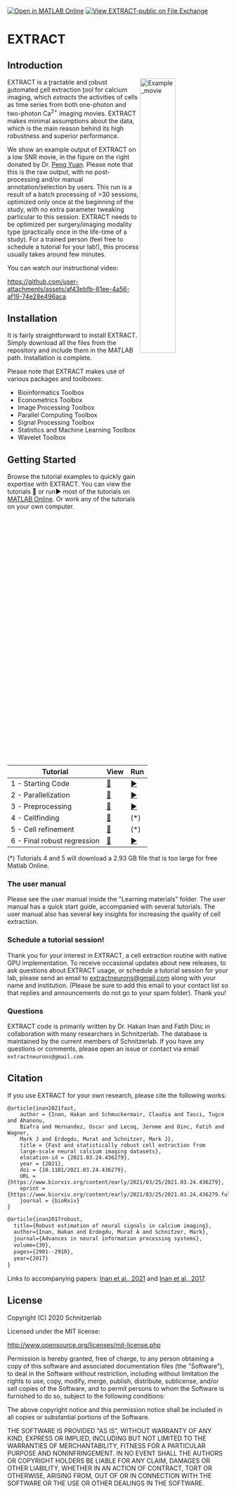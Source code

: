 [![Open in MATLAB Online](https://www.mathworks.com/images/responsive/global/open-in-matlab-online.svg)](https://matlab.mathworks.com/open/github/v1?repo=schnitzer-lab/EXTRACT-public)  [![View EXTRACT-public on File Exchange](https://www.mathworks.com/matlabcentral/images/matlab-file-exchange.svg)](https://www.mathworks.com/matlabcentral/fileexchange/96083-extract-public)
# EXTRACT 

## Introduction

<img src="https://user-images.githubusercontent.com/56279691/206535976-80f4cc28-eb4f-4dd6-848a-fde4cd5fe20f.png" width="40%" align="right" alt="Example_movie">

EXTRACT is a  <ins>t</ins>ractable and <ins>r</ins>obust  <ins>a</ins>utomated <ins>c</ins>ell extraction  <ins>t</ins>ool for calcium imaging, which *extracts* the activities of cells as time series from both one-photon and two-photon Ca<sup>2+</sup> imaging movies. EXTRACT makes minimal assumptions about the data, which is the main reason behind its high robustness and superior performance. 




We show an example output of EXTRACT on a low SNR movie, in the figure on the right donated by Dr. [Peng Yuan](http://itbr.fudan.edu.cn/en/info/1366/2409.htm). Please note that this is the raw output, with no post-processing and/or manual annotation/selection by users. This run is a result of a batch processing of >30 sessions, optimized only once at the beginning of the study, with no extra parameter tweaking particular to this session. EXTRACT needs to be optimized per surgery/imaging modality type (practically once in the life-time of a study). For a trained person (feel free to schedule a tutorial for your lab!), this process usually takes around few minutes. 

You can watch our instructional video:
<!---
this seems not to work on GitHub but it does work in standard Markdown readers
<video src="https://wds-matlab-community-toolboxes.s3.amazonaws.com/EXTRACT/EXTRACT_overview.mp4" width="640" height="480" controls></video>
-->

https://github.com/user-attachments/assets/af43ebfb-81ee-4a56-af19-74e28e496aca

## Installation

It is fairly straightforward to install EXTRACT. Simply download all the files from the repository and include them in the MATLAB path. Installation is complete. 

Please note that EXTRACT makes use of various packages and toolboxes:

- Bioinformatics Toolbox
- Econometrics Toolbox
- Image Processing Toolbox
- Parallel Computing Toolbox 
- Signal Processing Toolbox 
- Statistics and Machine Learning Toolbox
- Wavelet Toolbox

## Getting Started

Browse the tutorial examples to quickly gain expertise with EXTRACT. You can view the tutorials :eyes: or run:arrow_forward: most of the tutorials on [MATLAB Online](https://www.mathworks.com/products/matlab-online.html). Or work any of the tutorials on your own computer.

| Tutorial | View | Run |
| -------- | ---- | --- |
| 1 - Starting Code | [:eyes:]() | [:arrow_forward:](https://matlab.mathworks.com/open/github/v1?repo=schnitzer-lab/EXTRACT-public&file=Learning%20materials/Lecture%20Tutorials/Tutorial%201%20-%20Starting%20code/tutorial_1.mlx) | 
| 2 - Parallelization | [:eyes:]() | [:arrow_forward:](https://matlab.mathworks.com/open/github/v1?repo=schnitzer-lab/EXTRACT-public&file=Learning%20materials/Lecture%20Tutorials/Tutorial%202%20-%20Parallelization/tutorial_2.mlx) | 
| 3 - Preprocessing | [:eyes:]() | [:arrow_forward:](https://matlab.mathworks.com/open/github/v1?repo=schnitzer-lab/EXTRACT-public&file=Learning%20materials/Lecture%20Tutorials/Tutorial%203%20-%20Preprocessing/tutorial_3.mlx) | 
| 4 - Cellfinding | [:eyes:]() | (*) | 
| 5 - Cell refinement | [:eyes:]() | (*) | 
| 6 - Final robust regression | [:eyes:]() | [:arrow_forward:](https://matlab.mathworks.com/open/github/v1?repo=schnitzer-lab/EXTRACT-public&file=Learning%20materials/Lecture%20Tutorials/Tutorial%206%20-%20Final%20robust%20regression/tutorial_6.mlx) | 

(*) Tutorials 4 and 5 will download a 2.93 GB file that is too large for free Matlab Online.

### The user manual

Please see the user manual inside the "Learning materials" folder. The user manual has a quick start guide, accompanied with several tutorials. The user manual also has several key insights for increasing the quality of cell extraction.

### Schedule a tutorial session!

Thank you for your interest in EXTRACT, a cell extraction routine with native GPU implementation.  To receive occasional updates about new releases, to ask questions about EXTRACT usage, or schedule a tutorial session for your lab, please send an email to extractneurons@gmail.com along with your name and institution. (Please be sure to add this email to your contact list so that replies and announcements do not go to your spam folder).  Thank you!  

### Questions

EXTRACT code is primarily written by Dr. Hakan Inan and Fatih Dinc in collaboration with many researchers in Schnitzerlab. The database is maintained by the current members of Schnitzerlab. If you have any questions or comments, please open an issue or contact via email `extractneurons@gmail.com`.

## Citation

If you use EXTRACT for your own research, please cite the following works: 

```
@article{inan2021fast,
	author = {Inan, Hakan and Schmuckermair, Claudia and Tasci, Tugce and Ahanonu, 
	Biafra and Hernandez, Oscar and Lecoq, Jerome and Dinc, Fatih and Wagner, 
	Mark J and Erdogdu, Murat and Schnitzer, Mark J},
	title = {Fast and statistically robust cell extraction from 
	large-scale neural calcium imaging datasets},
	elocation-id = {2021.03.24.436279},
	year = {2021},
	doi = {10.1101/2021.03.24.436279},
	URL = {https://www.biorxiv.org/content/early/2021/03/25/2021.03.24.436279},
	eprint = {https://www.biorxiv.org/content/early/2021/03/25/2021.03.24.436279.full.pdf},
	journal = {bioRxiv}
}
```


```Latex
@article{inan2017robust,
  title={Robust estimation of neural signals in calcium imaging},
  author={Inan, Hakan and Erdogdu, Murat A and Schnitzer, Mark},
  journal={Advances in neural information processing systems},
  volume={30},
  pages={2901--2910},
  year={2017}
}
```

Links to accompanying papers: [Inan et al., 2021](https://www.biorxiv.org/content/10.1101/2021.03.24.436279v1.full.pdf) and [Inan et al., 2017](https://papers.nips.cc/paper/2017/file/e449b9317dad920c0dd5ad0a2a2d5e49-Paper.pdf).

## License

Copyright (C) 2020 Schnitzerlab

Licensed under the MIT license:      

http://www.opensource.org/licenses/mit-license.php  

Permission is hereby granted, free of charge, to any person obtaining a copy of this software and associated documentation files (the "Software"), to deal in the Software without restriction, including without limitation the rights to use, copy, modify, merge, publish, distribute, sublicense, and/or sell copies of the Software, and to permit persons to whom the Software is furnished to do so, subject to the following conditions:  

The above copyright notice and this permission notice shall be included in all copies or substantial portions of the Software.  

THE SOFTWARE IS PROVIDED "AS IS", WITHOUT WARRANTY OF ANY KIND, EXPRESS OR IMPLIED, INCLUDING BUT NOT LIMITED TO THE WARRANTIES OF MERCHANTABILITY, FITNESS FOR A PARTICULAR PURPOSE AND NONINFRINGEMENT. IN NO EVENT SHALL THE AUTHORS OR COPYRIGHT HOLDERS BE LIABLE FOR ANY CLAIM, DAMAGES OR OTHER LIABILITY, WHETHER IN AN ACTION OF CONTRACT, TORT OR OTHERWISE, ARISING FROM, OUT OF OR IN CONNECTION WITH THE SOFTWARE OR THE USE OR OTHER DEALINGS IN THE SOFTWARE.









